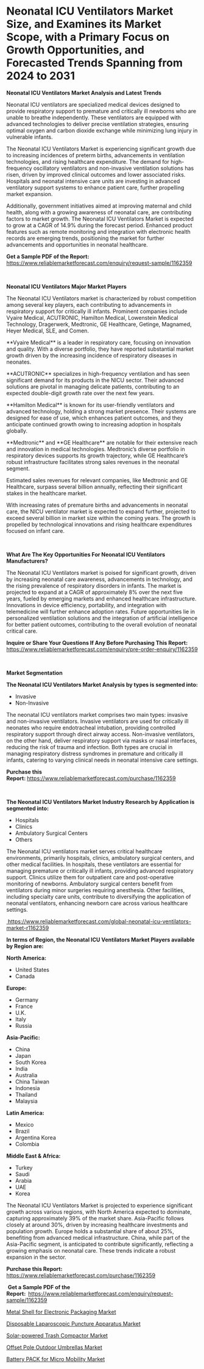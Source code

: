 <p><h1>Neonatal ICU Ventilators Market Size, and Examines its Market Scope, with a Primary Focus on Growth Opportunities, and Forecasted Trends Spanning from 2024 to 2031</h1></p><p><strong>Neonatal ICU Ventilators Market Analysis and Latest Trends</strong></p>
<p><p>Neonatal ICU ventilators are specialized medical devices designed to provide respiratory support to premature and critically ill newborns who are unable to breathe independently. These ventilators are equipped with advanced technologies to deliver precise ventilation strategies, ensuring optimal oxygen and carbon dioxide exchange while minimizing lung injury in vulnerable infants.</p><p>The Neonatal ICU Ventilators Market is experiencing significant growth due to increasing incidences of preterm births, advancements in ventilation technologies, and rising healthcare expenditure. The demand for high-frequency oscillatory ventilators and non-invasive ventilation solutions has risen, driven by improved clinical outcomes and lower associated risks. Hospitals and neonatal intensive care units are investing in advanced ventilatory support systems to enhance patient care, further propelling market expansion.</p><p>Additionally, government initiatives aimed at improving maternal and child health, along with a growing awareness of neonatal care, are contributing factors to market growth. The Neonatal ICU Ventilators Market is expected to grow at a CAGR of 14.9% during the forecast period. Enhanced product features such as remote monitoring and integration with electronic health records are emerging trends, positioning the market for further advancements and opportunities in neonatal healthcare.</p></p>
<p><strong>Get a Sample PDF of the Report:&nbsp;</strong> <a href="https://www.reliablemarketforecast.com/enquiry/request-sample/1162359?utm_campaign=1600&utm_medium=2&utm_source=Github&utm_content=ia&utm_term=12102024&utm_id=neonatal-icu-ventilators">https://www.reliablemarketforecast.com/enquiry/request-sample/1162359</a></p>
<p>&nbsp;</p>
<p><strong>Neonatal ICU Ventilators Major Market Players</strong></p>
<p><p>The Neonatal ICU Ventilators market is characterized by robust competition among several key players, each contributing to advancements in respiratory support for critically ill infants. Prominent companies include Vyaire Medical, ACUTRONIC, Hamilton Medical, Lowenstein Medical Technology, Dragerwerk, Medtronic, GE Healthcare, Getinge, Magnamed, Heyer Medical, SLE, and Comen.</p><p>**Vyaire Medical** is a leader in respiratory care, focusing on innovation and quality. With a diverse portfolio, they have reported substantial market growth driven by the increasing incidence of respiratory diseases in neonates. </p><p>**ACUTRONIC** specializes in high-frequency ventilation and has seen significant demand for its products in the NICU sector. Their advanced solutions are pivotal in managing delicate patients, contributing to an expected double-digit growth rate over the next few years.</p><p>**Hamilton Medical** is known for its user-friendly ventilators and advanced technology, holding a strong market presence. Their systems are designed for ease of use, which enhances patient outcomes, and they anticipate continued growth owing to increasing adoption in hospitals globally.</p><p>**Medtronic** and **GE Healthcare** are notable for their extensive reach and innovation in medical technologies. Medtronic’s diverse portfolio in respiratory devices supports its growth trajectory, while GE Healthcare’s robust infrastructure facilitates strong sales revenues in the neonatal segment.</p><p>Estimated sales revenues for relevant companies, like Medtronic and GE Healthcare, surpass several billion annually, reflecting their significant stakes in the healthcare market.</p><p>With increasing rates of premature births and advancements in neonatal care, the NICU ventilator market is expected to expand further, projected to exceed several billion in market size within the coming years. The growth is propelled by technological innovations and rising healthcare expenditures focused on infant care.</p></p>
<p>&nbsp;</p>
<p><strong>What Are The Key Opportunities For Neonatal ICU Ventilators Manufacturers?</strong></p>
<p><p>The Neonatal ICU Ventilators market is poised for significant growth, driven by increasing neonatal care awareness, advancements in technology, and the rising prevalence of respiratory disorders in infants. The market is projected to expand at a CAGR of approximately 8% over the next five years, fueled by emerging markets and enhanced healthcare infrastructure. Innovations in device efficiency, portability, and integration with telemedicine will further enhance adoption rates. Future opportunities lie in personalized ventilation solutions and the integration of artificial intelligence for better patient outcomes, contributing to the overall evolution of neonatal critical care.</p></p>
<p><strong>Inquire or Share Your Questions If Any Before Purchasing This Report:</strong> <a href="https://www.reliablemarketforecast.com/enquiry/pre-order-enquiry/1162359?utm_campaign=1600&utm_medium=2&utm_source=Github&utm_content=ia&utm_term=12102024&utm_id=neonatal-icu-ventilators">https://www.reliablemarketforecast.com/enquiry/pre-order-enquiry/1162359</a></p>
<p>&nbsp;</p>
<p><strong>Market Segmentation</strong></p>
<p><strong>The Neonatal ICU Ventilators Market Analysis by types is segmented into:</strong></p>
<p><ul><li>Invasive</li><li>Non-Invasive</li></ul></p>
<p><p>The neonatal ICU ventilators market comprises two main types: invasive and non-invasive ventilators. Invasive ventilators are used for critically ill neonates who require endotracheal intubation, providing controlled respiratory support through direct airway access. Non-invasive ventilators, on the other hand, deliver respiratory support via masks or nasal interfaces, reducing the risk of trauma and infection. Both types are crucial in managing respiratory distress syndromes in premature and critically ill infants, catering to varying clinical needs in neonatal intensive care settings.</p></p>
<p><strong>Purchase this Report:&nbsp;</strong><a href="https://www.reliablemarketforecast.com/purchase/1162359?utm_campaign=1600&utm_medium=2&utm_source=Github&utm_content=ia&utm_term=12102024&utm_id=neonatal-icu-ventilators">https://www.reliablemarketforecast.com/purchase/1162359</a></p>
<p>&nbsp;</p>
<p><strong>The Neonatal ICU Ventilators Market Industry Research by Application is segmented into:</strong></p>
<p><ul><li>Hospitals</li><li>Clinics</li><li>Ambulatory Surgical Centers</li><li>Others</li></ul></p>
<p><p>The Neonatal ICU ventilators market serves critical healthcare environments, primarily hospitals, clinics, ambulatory surgical centers, and other medical facilities. In hospitals, these ventilators are essential for managing premature or critically ill infants, providing advanced respiratory support. Clinics utilize them for outpatient care and post-operative monitoring of newborns. Ambulatory surgical centers benefit from ventilators during minor surgeries requiring anesthesia. Other facilities, including specialty care units, contribute to diversifying the application of neonatal ventilators, enhancing newborn care across various healthcare settings.</p></p>
<p><a href="https://www.reliablemarketforecast.com/global-neonatal-icu-ventilators-market-r1162359?utm_campaign=1600&utm_medium=2&utm_source=Github&utm_content=ia&utm_term=12102024&utm_id=neonatal-icu-ventilators">&nbsp;https://www.reliablemarketforecast.com/global-neonatal-icu-ventilators-market-r1162359</a></p>
<p><strong>In terms of Region, the Neonatal ICU Ventilators Market Players available by Region are:</strong></p>
<p>
    <p> <strong> North America: </strong>
        <ul>
            <li>United States</li>
            <li>Canada</li>
        </ul>
        </p> 
    <p> <strong> Europe: </strong>
        <ul>
            <li>Germany</li>
            <li>France</li>
            <li>U.K.</li>
            <li>Italy</li>
            <li>Russia</li>
        </ul>
        </p> 
    <p> <strong> Asia-Pacific: </strong>
        <ul>
            <li>China</li>
            <li>Japan</li>
            <li>South Korea</li>
            <li>India</li>
            <li>Australia</li>
            <li>China Taiwan</li>
            <li>Indonesia</li>
            <li>Thailand</li>
            <li>Malaysia</li>
        </ul>
        </p> 
    <p> <strong> Latin America: </strong>
        <ul>
            <li>Mexico</li>
            <li>Brazil</li>
            <li>Argentina Korea</li>
            <li>Colombia</li>
        </ul>
        </p> 
    <p> <strong> Middle East & Africa: </strong>
        <ul>
            <li>Turkey</li>
            <li>Saudi</li>
            <li>Arabia</li>
            <li>UAE</li>
            <li>Korea</li>
        </ul>
    </p>
    </p>
<p><p>The Neonatal ICU Ventilators Market is projected to experience significant growth across various regions, with North America expected to dominate, capturing approximately 39% of the market share. Asia-Pacific follows closely at around 30%, driven by increasing healthcare investments and population growth. Europe holds a substantial share of about 25%, benefiting from advanced medical infrastructure. China, while part of the Asia-Pacific segment, is anticipated to contribute significantly, reflecting a growing emphasis on neonatal care. These trends indicate a robust expansion in the sector.</p></p>
<p><strong>Purchase this Report: </strong><a href="https://www.reliablemarketforecast.com/purchase/1162359?utm_campaign=1600&utm_medium=2&utm_source=Github&utm_content=ia&utm_term=12102024&utm_id=neonatal-icu-ventilators">https://www.reliablemarketforecast.com/purchase/1162359</a></p>
<p>&nbsp;<strong>Get a Sample PDF of the Report:&nbsp;&nbsp;</strong><a href="https://www.reliablemarketforecast.com/enquiry/request-sample/1162359?utm_campaign=1600&utm_medium=2&utm_source=Github&utm_content=ia&utm_term=12102024&utm_id=neonatal-icu-ventilators">https://www.reliablemarketforecast.com/enquiry/request-sample/1162359</a></p>
<p><strong></strong></p>
<p><p><a href="https://www.linkedin.com/pulse/metal-shell-electronic-packaging-market-research-report-c3xne?utm_campaign=1600&utm_medium=2&utm_source=Github&utm_content=ia&utm_term=12102024&utm_id=neonatal-icu-ventilators">Metal Shell for Electronic Packaging Market</a></p><p><a href="https://github.com/roydonhol47/Market-Research-Report-List-1/blob/main/disposable-laparoscopic-puncture-apparatus-market.md?utm_campaign=1600&utm_medium=2&utm_source=Github&utm_content=ia&utm_term=12102024&utm_id=neonatal-icu-ventilators">Disposable Laparoscopic Puncture Apparatus Market</a></p><p><a href="https://github.com/pinesamshigoz/Market-Research-Report-List-1/blob/main/solar-powered-trash-compactor-market.md?utm_campaign=1600&utm_medium=2&utm_source=Github&utm_content=ia&utm_term=12102024&utm_id=neonatal-icu-ventilators">Solar-powered Trash Compactor Market</a></p><p><a href="https://www.linkedin.com/pulse/decoding-offset-pole-outdoor-umbrellas-industry-dynamics-strategic-5bp4c?utm_campaign=1600&utm_medium=2&utm_source=Github&utm_content=ia&utm_term=12102024&utm_id=neonatal-icu-ventilators">Offset Pole Outdoor Umbrellas Market</a></p><p><a href="https://www.linkedin.com/pulse/battery-pack-micro-mobility-market-penetration-strategies-untapped-dxnre?utm_campaign=1600&utm_medium=2&utm_source=Github&utm_content=ia&utm_term=12102024&utm_id=neonatal-icu-ventilators">Battery PACK for Micro Mobility Market</a></p></p>